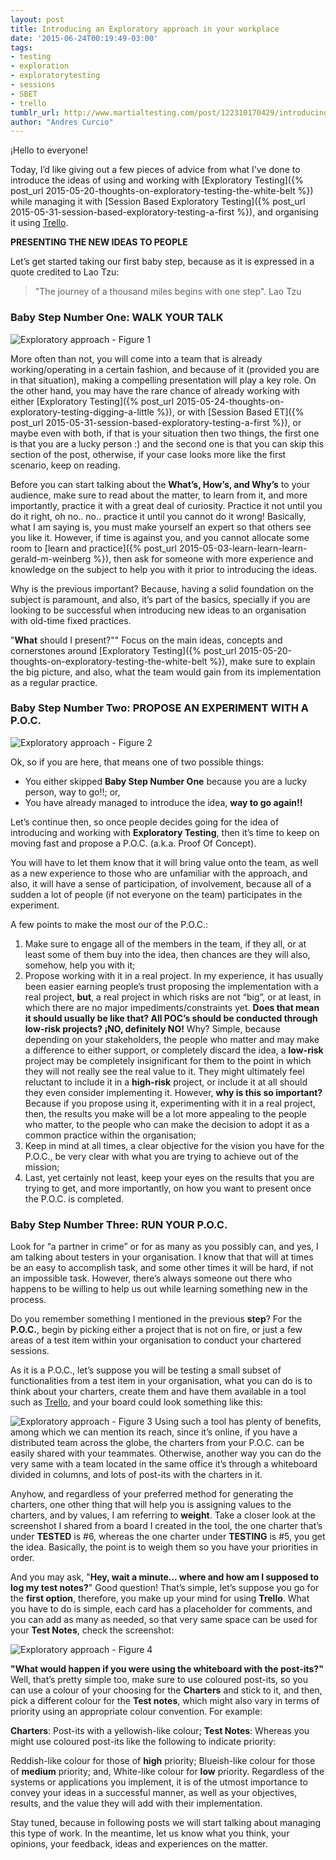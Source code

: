 ```yaml
---
layout: post
title: Introducing an Exploratory approach in your workplace
date: '2015-06-24T00:19:49-03:00'
tags:
- testing
- exploration
- exploratorytesting
- sessions
- SBET
- trello
tumblr_url: http://www.martialtesting.com/post/122310170429/introducing-an-exploratory-approach-in-your
author: "Andres Curcio"
---
```

¡Hello to everyone!

Today, I’d like giving out a few pieces of advice from what I’ve done to introduce the ideas of using and working with [Exploratory Testing]({% post_url 2015-05-20-thoughts-on-exploratory-testing-the-white-belt %}) while managing it with [Session Based Exploratory Testing]({% post_url 2015-05-31-session-based-exploratory-testing-a-first %}), and organising it using [Trello](https://trello.com).

**PRESENTING THE NEW IDEAS TO PEOPLE**

Let’s get started taking our first baby step, because as it is expressed in a quote credited to Lao Tzu:

>"The journey of a thousand miles begins with one step". Lao Tzu

### Baby Step Number One: WALK YOUR TALK

![Exploratory approach - Figure 1](/assets/ea1.jpg)

More often than not, you will come into a team that is already working/operating in a certain fashion, and because of it (provided you are in that situation), making a compelling presentation will play a key role. On the other hand, you may have the rare chance of already working with either [Exploratory Testing]({% post_url 2015-05-24-thoughts-on-exploratory-testing-digging-a-little %}), or with [Session Based ET]({% post_url 2015-05-31-session-based-exploratory-testing-a-first %}), or maybe even with both, if that is your situation then two things, the first one is that you are a lucky person :) and the second one is that you can skip this section of the post, otherwise, if your case looks more like the first scenario, keep on reading.

Before you can start talking about the **What’s, How’s, and Why’s** to your audience, make sure to read about the matter, to learn from it, and more importantly, practice it with a great deal of curiosity. Practice it not until you do it right, oh no.. no.. practice it until you cannot do it wrong! Basically, what I am saying is, you must make yourself an expert so that others see you like it. However, if time is against you, and you cannot allocate some room to [learn and practice]({% post_url 2015-05-03-learn-learn-learn-gerald-m-weinberg %}), then ask for someone with more experience and knowledge on the subject to help you with it prior to introducing the ideas.

Why is the previous important? Because, having a solid foundation on the subject is paramount, and also, it’s part of the basics, specially if you are looking to be successful when introducing new ideas to an organisation with old-time fixed practices.

"**What** should I present?"" Focus on the main ideas, concepts and cornerstones around [Exploratory Testing]({% post_url 2015-05-20-thoughts-on-exploratory-testing-the-white-belt %}), make sure to explain the big picture, and also, what the team would gain from its implementation as a regular practice.

### Baby Step Number Two: PROPOSE AN EXPERIMENT WITH A P.O.C.

![Exploratory approach - Figure 2](/assets/ea2.jpg)

Ok, so if you are here, that means one of two possible things:

- You either skipped **Baby Step Number One** because you are a lucky person, way to go!!; or,
- You have already managed to introduce the idea, **way to go again!!**

Let’s continue then, so once people decides going for the idea of introducing and working with **Exploratory Testing**, then it’s time to keep on moving fast and propose a P.O.C. (a.k.a. Proof Of Concept).

You will have to let them know that it will bring value onto the team, as well as a new experience to those who are unfamiliar with the approach, and also, it will have a sense of participation, of involvement, because all of a sudden a lot of people (if not everyone on the team) participates in the experiment.

A few points to make the most our of the P.O.C.:

1. Make sure to engage all of the members in the team, if they all, or at least some of them buy into the idea, then chances are they will also, somehow, help you with it;
2. Propose working with it in a real project. In my experience, it has usually been easier earning people’s trust proposing the implementation with a real project, **but**, a real project in which risks are not “big”, or at least, in which there are no major impediments/constraints yet. **Does that mean it should usually be like that? All POC’s should be conducted through low-risk projects? ¡NO, definitely NO!** Why? Simple, because depending on your stakeholders, the people who matter and may make a difference to either support, or completely discard the idea, a **low-risk** project may be completely insignificant for them to the point in which they will not really see the real value to it. They might ultimately feel reluctant to include it in a **high-risk** project, or include it at all should they even consider implementing it.
However, **why is this so important?** Because if you propose using it, experimenting with it in a real project, then, the results you make will be a lot more appealing to the people who matter, to the people who can make the decision to adopt it as a common practice within the organisation;
3. Keep in mind at all times, a clear objective for the vision you have for the P.O.C., be very clear with what you are trying to achieve out of the mission;
4. Last, yet certainly not least, keep your eyes on the results that you are trying to get, and more importantly, on how you want to present once the P.O.C. is completed.

### Baby Step Number Three: RUN YOUR P.O.C.

Look for “a partner in crime” or for as many as you possibly can, and yes, I am talking about testers in your organisation. I know that that will at times be an easy to accomplish task, and some other times it will be hard, if not an impossible task. However, there’s always someone out there who happens to be willing to help us out while learning something new in the process.

Do you remember something I mentioned in the previous **step**? For the **P.O.C.**, begin by picking either a project that is not on fire, or just a few areas of a test item within your organisation to conduct your chartered sessions.

As it is a P.O.C., let’s suppose you will be testing a small subset of functionalities from a test item in your organisation, what you can do is to think about your charters, create them and have them available in a tool such as [Trello](https://trello.com), and your board could look something like this:

![Exploratory approach - Figure 3](/assets/ea3.png)
Using such a tool has plenty of benefits, among which we can mention its reach, since it’s online, if you have a distributed team across the globe, the charters from your P.O.C. can be easily shared with your teammates. Otherwise, another way you can do the very same with a team located in the same office it’s through a whiteboard divided in columns, and lots of post-its with the charters in it.

Anyhow, and regardless of your preferred method for generating the charters, one other thing that will help you is assigning values to the charters, and by values, I am referring to **weight**. Take a closer look at the screenshot I shared from a board I created in the tool, the one charter that’s under **TESTED** is \#6, whereas the one charter under **TESTING** is \#5, you get the idea. Basically, the point is to weigh them so you have your priorities in order.

And you may ask, "**Hey, wait a minute… where and how am I supposed to log my test notes?**" Good question! That’s simple, let’s suppose you go for the **first option**, therefore, you make up your mind for using **Trello**. What you have to do is simple, each card has a placeholder for comments, and you can add as many as needed, so that very same space can be used for your **Test Notes**, check the screenshot:

![Exploratory approach - Figure 4](/assets/ea4.png)

**"What would happen if you were using the whiteboard with the post-its?"** Well, that’s pretty simple too, make sure to use coloured post-its, so you can use a colour of your choosing for the **Charters** and stick to it, and then, pick a different colour for the **Test notes**, which might also vary in terms of priority using an appropriate colour convention. For example:

**Charters**: Post-its with a yellowish-like colour;
**Test Notes**: Whereas you might use coloured post-its like the following to indicate priority:

Reddish-like colour for those of **high** priority;
Blueish-like colour for those of **medium** priority; and,
White-like colour for **low** priority.
Regardless of the systems or applications you implement, it is of the utmost importance to convey your ideas in a successful manner, as well as your objectives, results, and the value they will add with their implementation.

Stay tuned, because in following posts we will start talking about managing this type of work. In the meantime, let us know what you think, your opinions, your feedback, ideas and experiences on the matter.

